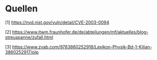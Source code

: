 # Quellen

[1] <https://nvd.nist.gov/vuln/detail/CVE-2003-0094>

[2] <https://www.itwm.fraunhofer.de/de/abteilungen/mf/aktuelles/blog-streuspanne/zufall.html>

[3] <https://www.zvab.com/9783860252918/Lexikon-Physik-Bd-1-Kilian-3860252917/plp>
